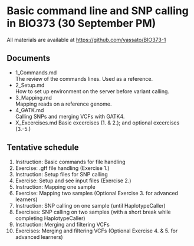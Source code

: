 # Basic command line and SNP calling in BIO373 (30 September PM)

All materials are available at <https://github.com/yassato/BIO373-1>

## Documents

- 1_Commands.md  
    The review of the commands lines. Used as a reference.    
- 2_Setup.md  
    How to set up environment on the server before variant calling.  
- 3_Mapping.md  
    Mapping reads on a reference genome.  
- 4_GATK.md  
    Calling SNPs and merging VCFs with GATK4.  
- X_Excercises.md
    Basic excercises (1. & 2.); and optional excercises (3.-5.)

## Tentative schedule  

1. Instruction: Basic commands for file handling
2. Exercise: .gff file handling (Exercise 1.)      
3. Instruction: Setup files for SNP calling
4. Exercise: Setup and see input files (Exercise 2.)   
5. Instruction: Mapping one sample 
6. Exercise: Mapping two samples (Optional Exercise 3. for advanced learners)  
7. Instruction: SNP calling on one sample (until HaplotypeCaller)
8. Exercises: SNP calling on two samples  (with a short break while completing HaplotypeCaller)
9. Instruction: Merging and filtering VCFs  
10. Exercises: Merging and filtering VCFs (Optional Exercise 4. & 5. for advanced learners)


